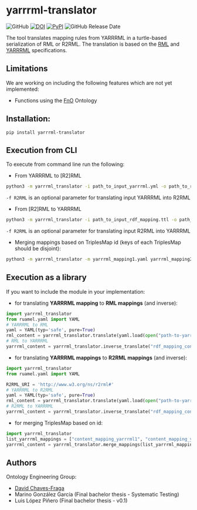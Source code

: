 # yarrrml-translator

![GitHub](https://img.shields.io/github/license/oeg-upm/yarrrml-translator?style=flat)
[![DOI](https://zenodo.org/badge/DOI/10.5281/zenodo.7024501.svg)](https://doi.org/10.5281/zenodo.7024501)
[![PyPI](https://img.shields.io/pypi/v/yarrrml-translator?style=flat)](https://pypi.org/project/yarrrml-translator)
![GitHub Release Date](https://img.shields.io/github/release-date/oeg-upm/yarrrml-translator)

The tool translates mapping rules from YARRRML in a turtle-based serialization of RML or R2RML. The translation is based 
on the [RML](https://rml.io/specs/rml/) and [YARRRML](https://rml.io/yarrrml/spec/) specifications.

## Limitations
We are working on including the following features which are not yet implemented:
- Functions using the [FnO](https://fno.io/) Ontology

## Installation:
```
pip install yarrrml-translator
```

## Execution from CLI
To execute from command line run the following:

- From YARRRML to \[R2\]RML
```bash
python3 -m yarrrml_translator -i path_to_input_yarrrml.yml -o path_to_rdf_mapping.ttl [-f R2RML]
```
`-f R2RML` is an optional parameter for translating input YARRRML into R2RML

- From \[R2\]RML to YARRRML 
```bash
python3 -m yarrrml_translator -i path_to_input_rdf_mapping.ttl -o path_to_output_yarrrml.yml [-f R2RML]
```
`-f R2RML` is an optional parameter for translating input R2RML into YARRRML

- Merging mappings based on TriplesMap id (keys of each TriplesMap should be disjoint):
```bash
python3 -m yarrrml_translator -m yarrrml_mapping1.yaml yarrrml_mapping2.yaml [..] -o path_to_output_yarrrml.yml
```

## Execution as a library

If you want to include the module in your implementation:
- for translating **YARRRML mapping** to **RML mappings** (and inverse):
```python
import yarrrml_translator
from ruamel.yaml import YAML
# YARRRML to RML
yaml = YAML(typ='safe', pure=True)
rml_content = yarrrml_translator.translate(yaml.load(open("path-to-yarrrml")))
# RML to YARRRML
yarrrml_content = yarrrml_translator.inverse_translate("rdf_mapping_content")
```
- for translating **YARRRML mappings** to **R2RML mappings** (and inverse):
```python
import yarrrml_translator
from ruamel.yaml import YAML

R2RML_URI = 'http://www.w3.org/ns/r2rml#'
# YARRRML to R2RML
yaml = YAML(typ='safe', pure=True)
rml_content = yarrrml_translator.translate(yaml.load(open("path-to-yarrrml")), mapping_format=R2RML_URI)
# R2RML to YARRRML
yarrrml_content = yarrrml_translator.inverse_translate("rdf_mapping_content", mapping_format=R2RML_URI)
```
- for merging TriplesMap based on id:
```python
import yarrrml_translator
list_yarrrml_mappings = ["content_mapping_yarrrml1", "content_mapping_yarrrml1"]
yarrrml_content = yarrrml_translator.merge_mappings(list_yarrrml_mappings)
```

## Authors
Ontology Engineering Group:
- [David Chaves-Fraga](mailto:david.chaves@upm.es)
- Marino González García (Final bachelor thesis - Systematic Testing)
- Luis López Piñero (Final bachelor thesis - v0.1)



